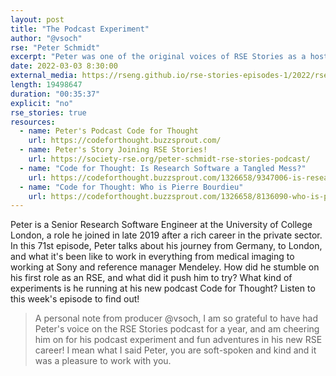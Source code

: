 ```yaml
---
layout: post
title: "The Podcast Experiment"
author: "@vsoch"
rse: "Peter Schmidt"
excerpt: "Peter was one of the original voices of RSE Stories as a host, and now we've flipped the mic to hear his story!"
date: 2022-03-03 8:30:00
external_media: https://rseng.github.io/rse-stories-episodes-1/2022/rse-stories-peter-schmidt-episode-71.mp3
length: 19498647
duration: "00:35:37"
explicit: "no"
rse_stories: true
resources:
  - name: Peter's Podcast Code for Thought
    url: https://codeforthought.buzzsprout.com/
  - name: Peter's Story Joining RSE Stories!
    url: https://society-rse.org/peter-schmidt-rse-stories-podcast/
  - name: "Code for Thought: Is Research Software a Tangled Mess?"
    url: https://codeforthought.buzzsprout.com/1326658/9347006-is-research-software-a-tangled-mess
  - name: "Code for Thought: Who is Pierre Bourdieu"
    url: https://codeforthought.buzzsprout.com/1326658/8136090-who-is-pierre-bourdieu
--- 
```


Peter is a Senior Research Software Engineer at the University of College London, a role he joined
in late 2019 after a rich career in the private sector. In this 71st episode, Peter
talks about his journey from Germany, to London, and what it's been like to work in 
everything from medical imaging to working at Sony and reference manager Mendeley. 
How did he stumble on his first role as an RSE, and what did it push him to try?
What kind of experiments is he running at his new podcast Code for Thought?
Listen to this week's episode to find out!

> A personal note from producer @vsoch, I am so grateful to have had Peter's voice on the RSE Stories podcast for a year, and am cheering him on for his podcast experiment and fun adventures in his new RSE career! I mean what I said Peter, you are soft-spoken and kind and it was a pleasure to work with you.
